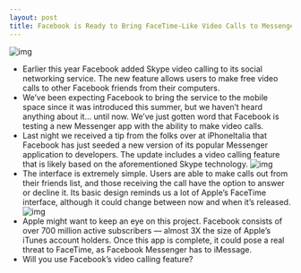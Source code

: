 ```yaml
---
layout: post
title: Facebook is Ready to Bring FaceTime-Like Video Calls to Messenger App on the iPhone
---
```

![img](http://media.idownloadblog.com/wp-content/uploads/2011/12/facebook.jpg)
* Earlier this year Facebook added Skype video calling to its social networking service. The new feature allows users to make free video calls to other Facebook friends from their computers.
* We’ve been expecting Facebook to bring the service to the mobile space since it was introduced this summer, but we haven’t heard anything about it… until now. We’ve just gotten word that Facebook is testing a new Messenger app with the ability to make video calls.
* Last night we received a tip from the folks over at iPhoneItalia that Facebook has just seeded a new version of its popular Messenger application to developers. The update includes a video calling feature that is likely based on the aforementioned Skype technology.
![img](http://media.idownloadblog.com/wp-content/uploads/2011/12/video-call-facebook.jpeg)
* The interface is extremely simple. Users are able to make calls out from their friends list, and those receiving the call have the option to answer or decline it. Its basic design reminds us a lot of Apple’s FaceTime interface, although it could change between now and when it’s released.
![img](http://media.idownloadblog.com/wp-content/uploads/2011/12/facebook-video-call2.jpeg)
* Apple might want to keep an eye on this project. Facebook consists of over 700 million active subscribers — almost 3X the size of Apple’s iTunes account holders. Once this app is complete, it could pose a real threat to FaceTime, as Facebook Messenger has to iMessage.
* Will you use Facebook’s video calling feature?

